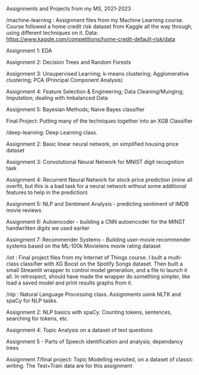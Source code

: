 Assignments and Projects from my MS, 2021-2023

/machine-learning :
Assignment files from my Machine Learning course. Course followed a home credit risk dataset from Kaggle all the way through, using different techniques on it.
Data: https://www.kaggle.com/competitions/home-credit-default-risk/data

Assignment 1: EDA

Assignment 2: Decision Trees and Random Forests

Assignment 3: Unsupervised Learning; k-means clustering; Agglomerative clustering; PCA (Principal Component Analysis)

Assignment 4: Feature Selection & Engineering; Data Cleaning/Munging; Imputation; dealing with Imbalanced Data

Assignment 5: Bayesian Methods; Naive Bayes classifier

Final Project: Putting many of the techniques together into an XGB Classifier


/deep-learning:
Deep Learning class.

Assignment 2: Basic linear neural network, on simplified housing price dataset

Assignment 3: Convolutional Neural Network for MNIST digit recognition task

Assignment 4: Recurrent Neural Network for stock price prediction (mine all overfit, but this is a bad task for a neural network without some additional features to help in the prediction)

Assignment 5: NLP and Sentiment Analysis - predicting sentiment of IMDB movie reviews

Assignment 6: Autoencoder - building a CNN autoencoder for the MINST handwritten digits we used earlier

Assingment 7: Recommender Systems - Building user-movie recommender systems based on the ML-100k Movielens movie rating dataset



/iot :
Final project files from my Internet of Things course. I built a multi-class classifier with XG Boost on the Spotify Songs dataset. Then built a small Streamlit wrapper to control model generation, and a file to launch it all. In retrospect, should have made the wrapper do something simpler, like load a saved model and print results graphs from it.


/nlp : Natural Language Processing class. Assignments usink NLTK and spaCy for NLP tasks.

Assignment 2: NLP basics with spaCy. Counting tokens, sentences, searching for tokens, etc.

Assignment 4: Topic Analysis on a dataset of text questions

Assignment 5 - Parts of Speech identification and analysis; dependancy trees

Assignment 7/final project: Topic Modelling revisited, on a dataset of classic writing. The Test+Train data are for this assignment
